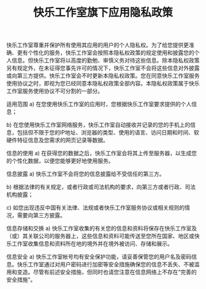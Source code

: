 ﻿---
title: 快乐工作室旗下应用隐私政策
categories: UWP
tags: [UWP,privacy,隐私]
---     

快乐工作室尊重并保护所有使用其应用的用户的个人隐私权。为了给您提供更准确、更有个性化的服务，快乐工作室会按照本隐私权政策的规定使用和披露您的个人信息。但快乐工作室将以高度的勤勉、审慎义务对待这些信息。除本隐私权政策另有规定外，在未征得您事先许可的情况下，快乐工作室不会将这些信息对外披露或向第三方提供。快乐工作室会不时更新本隐私权政策。您在同意快乐工作室服务使用协议之时，即视为您已经同意本隐私权政策全部内容。本隐私权政策属于快乐工作室服务使用协议不可分割的一部分。

适用范围
a) 在您使用快乐工作室的应用时，您根据快乐工作室要求提供的个人信息；

b) 在您使用快乐工作室网络服务，快乐工作室自动接收并记录的您的手机上的信息，包括但不限于您的IP地址、浏览器的类型、使用的语言、访问日期和时间、软硬件特征信息及您需求的网页记录等数据。

信息的使用
a) 在获得您的数据之后，快乐工作室会将其上传至服务器，以生成您的个性化数据，以便您能够更好地使用服务。

信息披露
a) 快乐工作室不会将您的信息披露给不受信任的第三方。

b) 根据法律的有关规定，或者行政或司法机构的要求，向第三方或者行政、司法机构披露；

c) 如您出现违反中国有关法律、法规或者快乐工作室服务协议或相关规则的情况，需要向第三方披露。

信息存储和交换
a) 快乐工作室收集的有关您的信息和资料将保存在快乐工作室及（或）其关联公司的服务器上，这些信息和资料可能传送至您所在国家、地区或快乐工作室收集信息和资料所在地的境外并在境外被访问、存储和展示。

信息安全
a) 快乐工作室帐号均有安全保护功能，请妥善保管您的用户名及密码信息。快乐工作室通过对用户密码进行加密等安全措施确保您的信息不丢失、不被滥用和变造。尽管有前述安全措施，但同时也请您注意在信息网络上不存在“完善的安全措施”。
